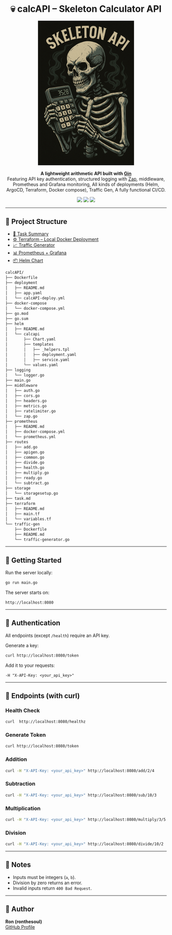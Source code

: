 <h1 align="center">💀 calcAPI – Skeleton Calculator API</h1>

<p align="center">
  <img src="src/readme_image.png" alt="calcAPI Logo" width="300" />
</p>

<p align="center">
  <b>A lightweight arithmetic API built with <a href="https://github.com/gin-gonic/gin">Gin</a></b><br/>
  Featuring API key authentication, structured logging with <a href="https://github.com/uber-go/zap">Zap</a>, middleware, Prometheus and Grafana monitoring, All kinds of deployments (Helm, ArgoCD, Terraform, Docker compose), Traffic Gen, A fully functional CI/CD.
</p>

<p align="center">
  <img src="https://img.shields.io/badge/Go-1.23+-00ADD8?logo=go&logoColor=white" />
  <img src="https://img.shields.io/badge/Framework-Gin-green?logo=go" />
  <img src="https://img.shields.io/badge/License-MIT-blue" />
</p>

---

## 📂 Project Structure

- [📌 Task Summary](./task.md)
- [⚙️ Terraform – Local Docker Deployment](./terraform/README.md)
- [📈 Traffic Generator](./traffic-gen/README.md)
- [📊 Prometheus + Grafana](./prometheus/README.md)
- [📦 Helm Chart](./helm/README.md)

```
calcAPI/
├── Dockerfile
├── deployment
│   ├── README.md
│   ├── app.yaml
│   └── calcAPI-deploy.yml
├── docker-compose
│   └── docker-compose.yml
├── go.mod
├── go.sum
├── helm
│   ├── README.md
│   └── calcapi
│       ├── Chart.yaml
│       ├── templates
│       │   ├── _helpers.tpl
│       │   ├── deployment.yaml
│       │   ├── service.yaml
│       └── values.yaml
├── logging
│   └── logger.go
├── main.go
├── middleware
│   ├── auth.go
│   ├── cors.go
│   ├── headers.go
│   ├── metrics.go
│   ├── ratelimiter.go
│   └── zap.go
├── prometheus
│   ├── README.md
│   ├── docker-compose.yml
│   └── prometheus.yml
├── routes
│   ├── add.go
│   ├── apigen.go
│   ├── common.go
│   ├── divide.go
│   ├── health.go
│   ├── multiply.go
│   ├── ready.go
│   └── subtract.go
├── storage
│   └── storagesetup.go
├── task.md
├── terraform
│   ├── README.md
│   ├── main.tf
│   └── variables.tf
└── traffic-gen
    ├── Dockerfile
    ├── README.md
    └── traffic-generator.go

```

---

## 🚀 Getting Started

Run the server locally:

```bash
go run main.go
```

The server starts on:

```
http://localhost:8080
```

---

## 🔑 Authentication

All endpoints (except `/health`) require an API key.

Generate a key:
```bash
curl http://localhost:8080/token
```

Add it to your requests:
```
-H "X-API-Key: <your_api_key>"
```

---

## 📡 Endpoints (with curl)

### Health Check
```bash
curl  http://localhost:8080/healthz
```

### Generate Token
```bash
curl http://localhost:8080/token
```

### Addition
```bash
curl -H "X-API-Key: <your_api_key>" http://localhost:8080/add/2/4
```

### Subtraction
```bash
curl -H "X-API-Key: <your_api_key>" http://localhost:8080/sub/10/3
```

### Multiplication
```bash
curl -H "X-API-Key: <your_api_key>" http://localhost:8080/multiply/3/5
```

### Division
```bash
curl -H "X-API-Key: <your_api_key>" http://localhost:8080/divide/10/2
```

---

## 📝 Notes

- Inputs must be integers (`a`, `b`).
- Division by zero returns an error.
- Invalid inputs return `400 Bad Request`.

---

## 👤 Author

**Ron (ronthesoul)**  
[GitHub Profile](https://github.com/ronthesoul)

